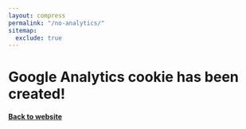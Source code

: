 ```yaml
---
layout: compress
permalink: "/no-analytics/"
sitemap:
  exclude: true
---
```

<html>
<head>
    <script type="text/javascript">
        var _gaq = _gaq || [];
        _gaq.push(['_setAccount', '{{ site.google_analytics_tracking_id }}']);
        _gaq.push(['_trackPageview']);
        (function () {
            var ga = document.createElement('script');
            ga.type = 'text/javascript';
            ga.async = true;
            ga.src = ('https:' == document.location.protocol ? 'https://' : 'http://') + 'stats.g.doubleclick.net/dc.js';
            var s = document.getElementsByTagName('script')[0];
            s.parentNode.insertBefore(ga, s);
        })();
    </script>
</head>
<body onLoad="javascript:_gaq.push(['_setVar', 'no-analytics']);">
<h1>Google Analytics cookie has been created!</h1>
<h4><a href="/">Back to website</a></h4>
</body>
</html>

